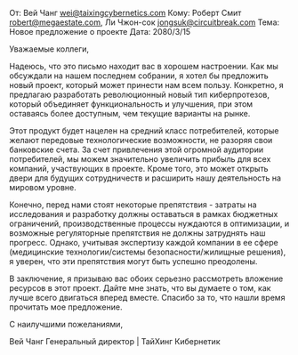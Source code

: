 От: Вей Чанг <wei@taixingcybernetics.com>
Кому: Роберт Смит <robert@megaestate.com>, Ли Чжон-сок <jongsuk@circuitbreak.com>
Тема: Новое предложение о проекте
Дата: 2080/3/15

Уважаемые коллеги,

Надеюсь, что это письмо находит вас в хорошем настроении. Как мы обсуждали на нашем последнем собрании, я хотел бы предложить новый проект, который может принести нам всем пользу. Конкретно, я предлагаю разработать революционный новый тип киберпротезов, который объединяет функциональность и улучшения, при этом оставаясь более доступным, чем текущие варианты на рынке.

Этот продукт будет нацелен на средний класс потребителей, которые желают передовые технологические возможности, не разоряя свои банковские счета. За счет привлечения этой огромной аудитории потребителей, мы можем значительно увеличить прибыль для всех компаний, участвующих в проекте. Кроме того, это может открыть двери для будущих сотрудничеств и расширить нашу деятельность на мировом уровне.

Конечно, перед нами стоят некоторые препятствия - затраты на исследования и разработку должны оставаться в рамках бюджетных ограничений, производственные процессы нуждаются в оптимизации, и возможные регуляторные препятствия не должны затруднять наш прогресс. Однако, учитывая экспертизу каждой компании в ее сфере (медицинские технологии/системы безопасности/жилищные решения), я уверен, что эти препятствия могут быть успешно преодолены.

В заключение, я призываю вас обоих серьезно рассмотреть вложение ресурсов в этот проект. Дайте мне знать, что вы думаете о том, как лучше всего двигаться вперед вместе. Спасибо за то, что нашли время прочитать мое предложение.

С наилучшими пожеланиями,

Вей Чанг
Генеральный директор | ТайХинг Кибернетик
